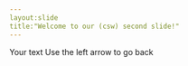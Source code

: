 ```yaml
---
layout:slide
title:"Welcome to our (csw) second slide!"
---
```

Your text
Use the left arrow to go back

